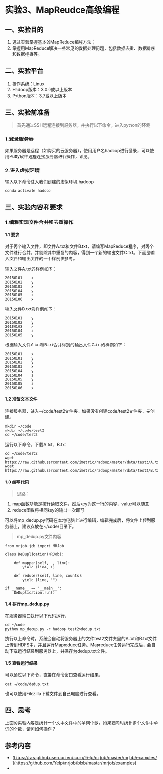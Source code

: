 # 实验3、MapReudce高级编程




## 一、实验目的
1.	通过实验掌握基本的MapReduce编程方法；
2.  掌握用MapReduce解决一些常见的数据处理问题，包括数据去重、数据排序和数据挖掘等。



## 二、实验平台

1. 操作系统：Linux
2. Hadoop版本：3.0.0或以上版本
3. Python版本：3.7或以上版本


## 三、实验前准备

> 首先通过SSH远程连接到服务器，并执行以下命令，进入python的环境


### 1.登录服务器

如果服务器是远程（如购买的云服务器），使用用户名hadoop进行登录，可以使用Putty软件远程连接服务器进行操作，详见。

### 2.进入虚拟环境

输入以下命令进入我们创建的虚拟环境 hadoop

```
conda activate hadoop
```

## 三、实验内容和要求


### 1.编程实现文件合并和去重操作


#### 1.1 要求
对于两个输入文件，即文件A.txt和文件B.txt，请编写MapReduce程序，对两个文件进行合并，并剔除其中重复的内容，得到一个新的输出文件C.txt。下面是输入文件和输出文件的一个样例供参考。

输入文件A.txt的样例如下：

```
20150101    x
20150102    y
20150103    x
20150104    y
20150105    z
20150106    x
```

输入文件B.txt的样例如下：

```
20150101    y
20150102    y
20150103    x
20150104    z
20150105    y
```

根据输入文件A.txt和B.txt合并得到的输出文件C.txt的样例如下：

```
20150101    x
20150101    y
20150102    y
20150103    x
20150104    y
20150104    z
20150105    y
20150105    z
20150106    x
```

#### 1.2 准备文本文件

连接服务器，进入~/code/test2文件夹，如果没有创建code/test2文件夹，先创建。

```
mkdir ~/code
mkdir ~/code/test2
cd ~/code/test2
```

运行以下命令，下载A.txt、B.txt

```
cd ~/code/test2
wget https://raw.githubusercontent.com/imetric/hadoop/master/data/test2/A.txt
wget https://raw.githubusercontent.com/imetric/hadoop/master/data/test2/B.txt

```

#### 1.3 编写代码

> 思路：

1. map函数功能是按行读取文件，然后key为这一行的内容，value可以随意
2. reduce函数将相同key的输出一次即可



可以将mp_dedup.py代码在本地电脑上进行编辑，编辑完成后，将文件上传到服务器上，建议存放在~/code/目录下。



> mp_dedup.py文件内容

```
from mrjob.job import MRJob

class DeDuplication(MRJob):

    def mapper(self, _, line):
        yield (line, 1)

    def reducer(self, line, counts):
        yield (line, "")

if __name__ == '__main__':
    DeDuplication.run()
```

#### 1.4 执行mp_dedup.py

在服务器端口执行以下代码运行。

```
cd ~/code
python mp_dedup.py -r hadoop test2>dedup.txt
```
执行以上命令时，系统会自动将服务器上的文件test2文件夹里的A.txt和B.txt文件上传到HDFS中，并且运行Mapreduce任务。Mapreduce任务运行完成后，会自动下载运行结果到服务器上，并保存为dedup.txt文件。

#### 1.5 查看运行结果

可以通过以下命令，直接在命令窗口查看运行结果。
```
cat ~/code/dedup.txt
```

也可以使用Filezilla下载文件到自己电脑进行查看。

## 四、思考

上面的实验内容是统计一个文本文件中的单词个数，如果要同时统计多个文件中单词的个数，请问如何操作？

## 参考内容
- [https://raw.githubusercontent.com/Yelp/mrjob/master/mrjob/examples/](https://github.com/Yelp/mrjob/blob/master/mrjob/examples)
- 
